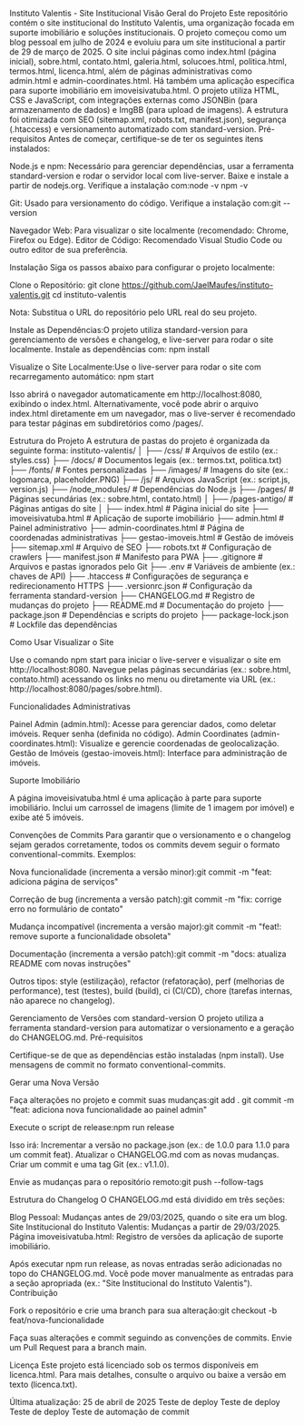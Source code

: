 Instituto Valentis - Site Institucional
Visão Geral do Projeto
Este repositório contém o site institucional do Instituto Valentis, uma organização focada em suporte imobiliário e soluções institucionais. O projeto começou como um blog pessoal em julho de 2024 e evoluiu para um site institucional a partir de 29 de março de 2025. O site inclui páginas como index.html (página inicial), sobre.html, contato.html, galeria.html, solucoes.html, politica.html, termos.html, licenca.html, além de páginas administrativas como admin.html e admin-coordinates.html. Há também uma aplicação específica para suporte imobiliário em imoveisivatuba.html.
O projeto utiliza HTML, CSS e JavaScript, com integrações externas como JSONBin (para armazenamento de dados) e ImgBB (para upload de imagens). A estrutura foi otimizada com SEO (sitemap.xml, robots.txt, manifest.json), segurança (.htaccess) e versionamento automatizado com standard-version.
Pré-requisitos
Antes de começar, certifique-se de ter os seguintes itens instalados:

Node.js e npm: Necessário para gerenciar dependências, usar a ferramenta standard-version e rodar o servidor local com live-server. Baixe e instale a partir de nodejs.org. Verifique a instalação com:node -v
npm -v


Git: Usado para versionamento do código. Verifique a instalação com:git --version


Navegador Web: Para visualizar o site localmente (recomendado: Chrome, Firefox ou Edge).
Editor de Código: Recomendado Visual Studio Code ou outro editor de sua preferência.

Instalação
Siga os passos abaixo para configurar o projeto localmente:

Clone o Repositório:
git clone https://github.com/JaelMaufes/instituto-valentis.git
cd instituto-valentis

Nota: Substitua o URL do repositório pelo URL real do seu projeto.

Instale as Dependências:O projeto utiliza standard-version para gerenciamento de versões e changelog, e live-server para rodar o site localmente. Instale as dependências com:
npm install


Visualize o Site Localmente:Use o live-server para rodar o site com recarregamento automático:
npm start

Isso abrirá o navegador automaticamente em http://localhost:8080, exibindo o index.html. Alternativamente, você pode abrir o arquivo index.html diretamente em um navegador, mas o live-server é recomendado para testar páginas em subdiretórios como /pages/.


Estrutura do Projeto
A estrutura de pastas do projeto é organizada da seguinte forma:
instituto-valentis/
│
├── /css/               # Arquivos de estilo (ex.: styles.css)
├── /docs/              # Documentos legais (ex.: termos.txt, politica.txt)
├── /fonts/             # Fontes personalizadas
├── /images/            # Imagens do site (ex.: logomarca, placeholder.PNG)
├── /js/                # Arquivos JavaScript (ex.: script.js, version.js)
├── /node_modules/      # Dependências do Node.js
├── /pages/             # Páginas secundárias (ex.: sobre.html, contato.html)
│   ├── /pages-antigo/  # Páginas antigas do site
│
├── index.html          # Página inicial do site
├── imoveisivatuba.html # Aplicação de suporte imobiliário
├── admin.html          # Painel administrativo
├── admin-coordinates.html # Página de coordenadas administrativas
├── gestao-imoveis.html # Gestão de imóveis
├── sitemap.xml         # Arquivo de SEO
├── robots.txt          # Configuração de crawlers
├── manifest.json       # Manifesto para PWA
├── .gitignore          # Arquivos e pastas ignorados pelo Git
├── .env                # Variáveis de ambiente (ex.: chaves de API)
├── .htaccess           # Configurações de segurança e redirecionamento HTTPS
├── .versionrc.json     # Configuração da ferramenta standard-version
├── CHANGELOG.md        # Registro de mudanças do projeto
├── README.md           # Documentação do projeto
├── package.json        # Dependências e scripts do projeto
├── package-lock.json   # Lockfile das dependências

Como Usar
Visualizar o Site

Use o comando npm start para iniciar o live-server e visualizar o site em http://localhost:8080.
Navegue pelas páginas secundárias (ex.: sobre.html, contato.html) acessando os links no menu ou diretamente via URL (ex.: http://localhost:8080/pages/sobre.html).

Funcionalidades Administrativas

Painel Admin (admin.html): Acesse para gerenciar dados, como deletar imóveis. Requer senha (definida no código).
Admin Coordinates (admin-coordinates.html): Visualize e gerencie coordenadas de geolocalização.
Gestão de Imóveis (gestao-imoveis.html): Interface para administração de imóveis.

Suporte Imobiliário

A página imoveisivatuba.html é uma aplicação à parte para suporte imobiliário. Inclui um carrossel de imagens (limite de 1 imagem por imóvel) e exibe até 5 imóveis.

Convenções de Commits
Para garantir que o versionamento e o changelog sejam gerados corretamente, todos os commits devem seguir o formato conventional-commits. Exemplos:

Nova funcionalidade (incrementa a versão minor):git commit -m "feat: adiciona página de serviços"


Correção de bug (incrementa a versão patch):git commit -m "fix: corrige erro no formulário de contato"


Mudança incompatível (incrementa a versão major):git commit -m "feat!: remove suporte a funcionalidade obsoleta"


Documentação (incrementa a versão patch):git commit -m "docs: atualiza README com novas instruções"


Outros tipos: style (estilização), refactor (refatoração), perf (melhorias de performance), test (testes), build (build), ci (CI/CD), chore (tarefas internas, não aparece no changelog).

Gerenciamento de Versões com standard-version
O projeto utiliza a ferramenta standard-version para automatizar o versionamento e a geração do CHANGELOG.md.
Pré-requisitos

Certifique-se de que as dependências estão instaladas (npm install).
Use mensagens de commit no formato conventional-commits.

Gerar uma Nova Versão

Faça alterações no projeto e commit suas mudanças:git add .
git commit -m "feat: adiciona nova funcionalidade ao painel admin"


Execute o script de release:npm run release

Isso irá:
Incrementar a versão no package.json (ex.: de 1.0.0 para 1.1.0 para um commit feat).
Atualizar o CHANGELOG.md com as novas mudanças.
Criar um commit e uma tag Git (ex.: v1.1.0).


Envie as mudanças para o repositório remoto:git push --follow-tags



Estrutura do Changelog
O CHANGELOG.md está dividido em três seções:

Blog Pessoal: Mudanças antes de 29/03/2025, quando o site era um blog.
Site Institucional do Instituto Valentis: Mudanças a partir de 29/03/2025.
Página imoveisivatuba.html: Registro de versões da aplicação de suporte imobiliário.

Após executar npm run release, as novas entradas serão adicionadas no topo do CHANGELOG.md. Você pode mover manualmente as entradas para a seção apropriada (ex.: "Site Institucional do Instituto Valentis").
Contribuição

Fork o repositório e crie uma branch para sua alteração:git checkout -b feat/nova-funcionalidade


Faça suas alterações e commit seguindo as convenções de commits.
Envie um Pull Request para a branch main.

Licença
Este projeto está licenciado sob os termos disponíveis em licenca.html. Para mais detalhes, consulte o arquivo ou baixe a versão em texto (licenca.txt).

Última atualização: 25 de abril de 2025
Teste de deploy
Teste de deploy
Teste de deploy
Teste de automação de commit
